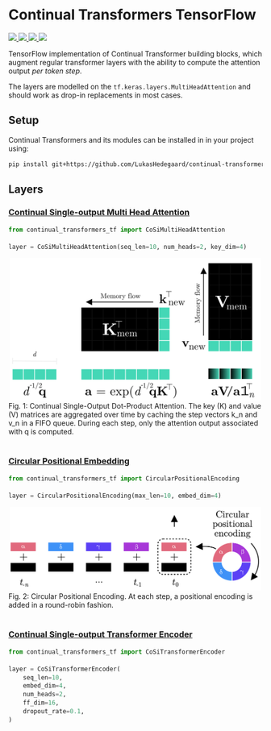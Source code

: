 # Continual Transformers TensorFlow
<div align="left">
  <!-- <a href="https://pypi.org/project/continual-transformers-tf/">
    <img src="https://img.shields.io/pypi/pyversions/continual-transformers-tf" height="20" >
  </a> -->
  <a href="http://arxiv.org/abs/2201.06268">
    <img src="http://img.shields.io/badge/paper-arxiv.2201.06268-B31B1B.svg" height="20" >
  </a>
  <!-- <a href="https://badge.fury.io/py/continual-transformers-tf">
    <img src="https://badge.fury.io/py/continual-transformers-tf.svg" height="20" >
  </a> -->
  <!-- <a href="https://pepy.tech/project/continual-transformers-tf">
    <img src="https://pepy.tech/badge/continual-transformers-tf/month" height="20">
  </a> -->
  <a href="https://codecov.io/gh/LukasHedegaard/continual-transformers-tf">
    <img src="https://codecov.io/gh/LukasHedegaard/continual-transformers-tf/branch/main/graph/badge.svg?token=Z01P5G5DWW"/>
  </a>
  <a href="https://opensource.org/licenses/Apache-2.0">
    <img src="https://img.shields.io/badge/License-Apache%202.0-blue.svg" height="20">
  </a>
  <a href="https://github.com/psf/black">
    <img src="https://img.shields.io/badge/code%20style-black-000000.svg" height="20">
  </a>
</div>

TensorFlow implementation of Continual Transformer building blocks, which augment regular transformer layers with the ability to compute the attention output _per token step_.

The layers are modelled on the `tf.keras.layers.MultiHeadAttention` and should work as drop-in replacements in most cases.

## Setup
Continual Transformers and its modules can be installed in in your project using:
```bash
pip install git+https://github.com/LukasHedegaard/continual-transformers-tf.git
```

## Layers
### [Continual Single-output Multi Head Attention](tests/test_co_si_mha.py)
```python
from continual_transformers_tf import CoSiMultiHeadAttention

layer = CoSiMultiHeadAttention(seq_len=10, num_heads=2, key_dim=4)
```

<div align="center">
  <img src="figures/CoSiDotProductAttention.png" width="500">
  <br>
  <div align="left">
  Fig. 1: Continual Single-Output Dot-Product Attention. 
        The key (K) and value (V) matrices are aggregated over time by caching the step vectors k_n and v_n in a FIFO queue. During each step, only the attention output associated with q is computed.
  </div>
  <br>
</div>


<!-- <div align="center">
  <img src="figures/CoReDotProductAttention.png" width="500">
  <br>
  <div align="left">
  Fig. 2: Continual Retroactive Dot-Product Attention. 
  The query (Q), key (K), and value (V) matrices are aggregated over time by caching the step vectors q_n, k_n, and v_n in a FIFO queue. During each step, only the entries of A associated with q_n, k_n, and the oldest K step, k_o are computed. 
  The diagonal entries of the row-normalisation matrix D as well as the AV can be updated retroactively by subtracting features corresponding to k_o and adding features related to k_n to the cached outputs of the previous step, D_{mem} and AV_{mem}, respectively.
  </div>
  <br>
</div> -->

### [Circular Positional Embedding](tests/test_circular_embedding.py)
```python
from continual_transformers_tf import CircularPositionalEncoding

layer = CircularPositionalEncoding(max_len=10, embed_dim=4)
```

<div align="center">
  <img src="figures/CircularPositionalEncoding.png" width="500">
  <br>
  <div align="left">
  Fig. 2: Circular Positional Encoding.
        At each step, a positional encoding is added in a round-robin fashion.
  </div>
  <br>
</div>

### [Continual Single-output Transformer Encoder](tests/test_co_si_trans_enc.py)
```python
from continual_transformers_tf import CoSiTransformerEncoder

layer = CoSiTransformerEncoder(
    seq_len=10,
    embed_dim=4,
    num_heads=2,
    ff_dim=16,
    dropout_rate=0.1,
)
```